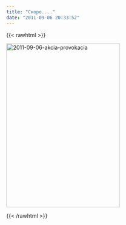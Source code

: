```yaml
---
title: "Скоро...."
date: "2011-09-06 20:33:52"
---
```

{{< rawhtml >}}
<p><img src="/images/stories/news/2011-09-06-akcia-provokacia.jpg" width="300" height="432" alt="2011-09-06-akcia-provokacia" /></p>

{{< /rawhtml >}}
